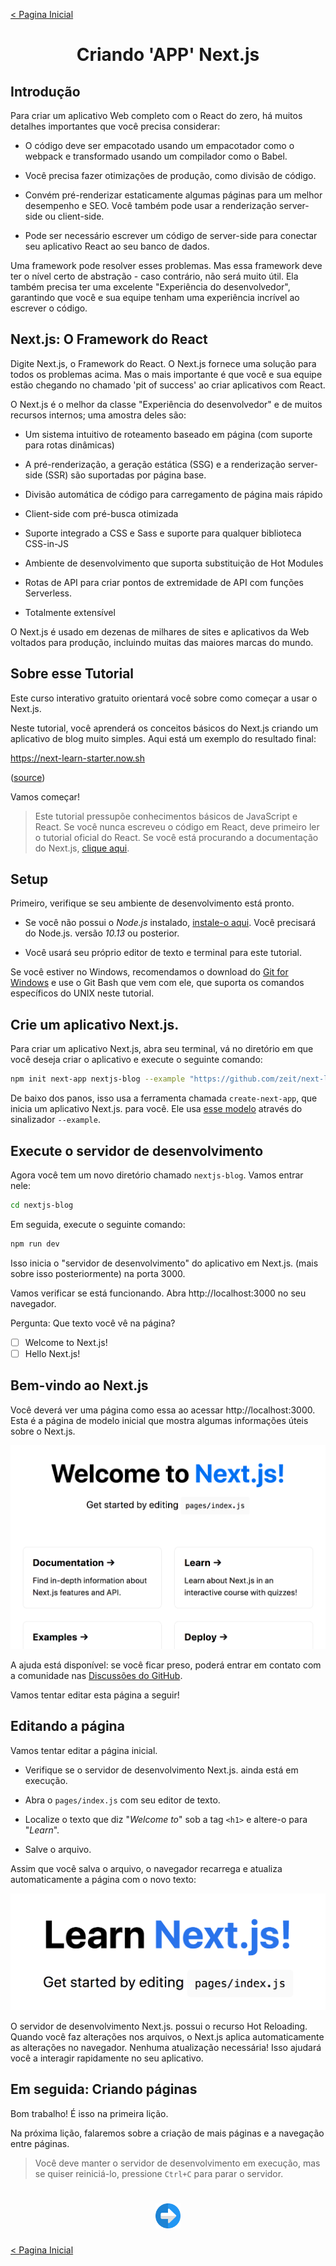 [< Pagina Inicial](../../README.md#basico)
<h1 align="center">Criando 'APP' Next.js</h1>

## Introdução

Para criar um aplicativo Web completo com o React do zero, há muitos detalhes importantes que você precisa considerar:

  - O código deve ser empacotado usando um empacotador como o webpack e transformado usando um compilador como o Babel.

  - Você precisa fazer otimizações de produção, como divisão de código.

  - Convém pré-renderizar estaticamente algumas páginas para um melhor desempenho e SEO. Você também pode usar a renderização server-side ou client-side.

  - Pode ser necessário escrever um código de server-side para conectar seu aplicativo React ao seu banco de dados.

Uma framework pode resolver esses problemas. Mas essa framework deve ter o nível certo de abstração - caso contrário, não será muito útil. Ela também precisa ter uma excelente "Experiência do desenvolvedor", garantindo que você e sua equipe tenham uma experiência incrível ao escrever o código.

## Next.js: O Framework do React

Digite Next.js, o Framework do React. O Next.js fornece uma solução para todos os problemas acima. Mas o mais importante é que você e sua equipe estão chegando no chamado 'pit of success' ao criar aplicativos com React.

O Next.js é o melhor da classe "Experiência do desenvolvedor" e de muitos recursos internos; uma amostra deles são:

  - Um sistema intuitivo de roteamento baseado em página (com suporte para rotas dinâmicas)

  - A pré-renderização, a geração estática (SSG) e a renderização server-side (SSR) são suportadas por página base.

  - Divisão automática de código para carregamento de página mais rápido

  - Client-side com pré-busca otimizada

  - Suporte integrado a CSS e Sass e suporte para qualquer biblioteca CSS-in-JS

  - Ambiente de desenvolvimento que suporta substituição de Hot Modules

  - Rotas de API para criar pontos de extremidade de API com funções Serverless.

  - Totalmente extensível

O Next.js é usado em dezenas de milhares de sites e aplicativos da Web voltados para produção, incluindo muitas das maiores marcas do mundo.

## Sobre esse Tutorial

Este curso interativo gratuito orientará você sobre como começar a usar o Next.js.

Neste tutorial, você aprenderá os conceitos básicos do Next.js criando um aplicativo de blog muito simples. Aqui está um exemplo do resultado final:

https://next-learn-starter.now.sh

([source](https://github.com/zeit/next-learn-starter/tree/master/demo))

Vamos começar!

> Este tutorial pressupõe conhecimentos básicos de JavaScript e React. Se você nunca escreveu o código em React, deve primeiro ler o tutorial oficial do React.
> Se você está procurando a documentação do Next.js, [clique aqui](https://nextjs.org/docs/getting-started).

## Setup

Primeiro, verifique se seu ambiente de desenvolvimento está pronto.

 - Se você não possui o *Node.js* instalado, [instale-o aqui](https://nodejs.org/en/). Você precisará do Node.js. versão *10.13* ou posterior.

 - Você usará seu próprio editor de texto e terminal para este tutorial.

Se você estiver no Windows, recomendamos o download do [Git for Windows](https://gitforwindows.org/) e use o Git Bash que vem com ele, que suporta os comandos específicos do UNIX neste tutorial.

## Crie um aplicativo Next.js.

Para criar um aplicativo Next.js, abra seu terminal, vá no diretório em que você deseja criar o aplicativo e execute o seguinte comando:

```bash
npm init next-app nextjs-blog --example "https://github.com/zeit/next-learn-starter/tree/master/learn-starter"
```

De baixo dos panos, isso usa a ferramenta chamada `create-next-app`, que inicia um aplicativo Next.js. para você. Ele usa [esse modelo](https://github.com/zeit/next-learn-starter/tree/master/learn-starter) através do sinalizador `--example`.

## Execute o servidor de desenvolvimento

Agora você tem um novo diretório chamado `nextjs-blog`. Vamos entrar nele:

```bash
cd nextjs-blog
```

Em seguida, execute o seguinte comando:

```bash
npm run dev
```

Isso inicia o "servidor de desenvolvimento" do aplicativo em Next.js. (mais sobre isso posteriormente) na porta 3000.

Vamos verificar se está funcionando. Abra http://localhost:3000 no seu navegador.

Pergunta: Que texto você vê na página?

- [ ] Welcome to Next.js!
- [ ] Hello Next.js!

## Bem-vindo ao Next.js

Você deverá ver uma página como essa ao acessar http://localhost:3000. Esta é a página de modelo inicial que mostra algumas informações úteis sobre o Next.js.

![initial page](../../images/welcome-to-nextjs.png)

A ajuda está disponível: se você ficar preso, poderá entrar em contato com a comunidade nas [Discussões do GitHub](https://github.com/zeit/next.js/discussions).

Vamos tentar editar esta página a seguir!

## Editando a página

Vamos tentar editar a página inicial.

  - Verifique se o servidor de desenvolvimento Next.js. ainda está em execução.

  - Abra o `pages/index.js` com seu editor de texto.

  - Localize o texto que diz "*Welcome to*" sob a tag `<h1>` e altere-o para "*Learn*".

  - Salve o arquivo.

Assim que você salva o arquivo, o navegador recarrega e atualiza automaticamente a página com o novo texto:

![Learn Next.Js!](../../images/learn-nextjs.png)

O servidor de desenvolvimento Next.js. possui o recurso Hot Reloading. Quando você faz alterações nos arquivos, o Next.js aplica automaticamente as alterações no navegador. Nenhuma atualização necessária! Isso ajudará você a interagir rapidamente no seu aplicativo.

## Em seguida: Criando páginas

Bom trabalho! É isso na primeira lição.

Na próxima lição, falaremos sobre a criação de mais páginas e a navegação entre páginas.

> Você deve manter o servidor de desenvolvimento em execução, mas se quiser reiniciá-lo, pressione `Ctrl+C` para parar o servidor.

<h1 align="center">
<a href="../../README.md#basico">
  <img src="../../images/next-arrow.svg" alt="next-arrow" width="40px">
</a>
</h1>

[< Pagina Inicial](./navigate-between-pages.md#navegar-entre-paginas)
